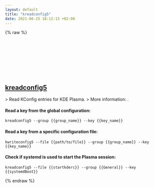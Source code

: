```yaml
---
layout: default
title: "kreadconfig5"
date: 2021-06-25 18:12:13 +02:00
---
```

{% raw %}
<h2 id="kreadconfig5">
  <a href="/en/linux/kreadconfig5.html">kreadconfig5</a> <a href="#kreadconfig5"><svg class="icon">
    <use href="/assets/images/unicode_sprite.svg#link" />
  </svg></a>
</h2>
> Read KConfig entries for KDE Plasma.
> More information: <https://userbase.kde.org/KDE_System_Administration/Configuration_Files>.

#### Read a key from the global configuration:
```shell
kreadconfig5 --group {{group_name}} --key {{key_name}}
```
#### Read a key from a specific configuration file:
```shell
kwriteconfig5 --file {{path/to/file}} --group {{group_name}} --key {{key_name}}
```
#### Check if systemd is used to start the Plasma session:
```shell
kreadconfig5 --file {{startkderc}} --group {{General}} --key {{systemdBoot}}
```
{% endraw %}